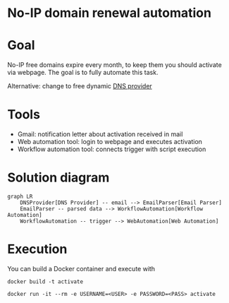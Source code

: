 # No-IP domain renewal automation


# Goal
No-IP free domains expire every month, to keep them you should activate via webpage. The goal is to fully automate this task.

Alternative: change to free dynamic [DNS provider](https://www.nsupdate.info/)

# Tools
- Gmail: notification letter about activation received in mail
- Web automation tool: login to webpage and executes activation
- Workflow automation tool: connects trigger with script execution


# Solution diagram

```mermaid
graph LR
    DNSProvider[DNS Provider] -- email --> EmailParser[Email Parser]
    EmailParser -- parsed data --> WorkflowAutomation[Workflow Automation]
    WorkflowAutomation -- trigger --> WebAutomation[Web Automation]

```

# Execution

You can build a Docker container and execute with

```
docker build -t activate

docker run -it --rm -e USERNAME=<USER> -e PASSWORD=<PASS> activate 
```
